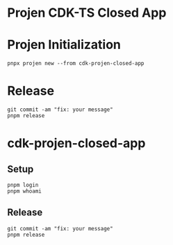 # Projen CDK-TS Closed App

# Projen Initialization
```
pnpx projen new --from cdk-projen-closed-app
```

# Release
```
git commit -am "fix: your message"
pnpm release
```

# cdk-projen-closed-app 
## Setup
```
pnpm login 
pnpm whoami
```

## Release
```
git commit -am "fix: your message"
pnpm release
```